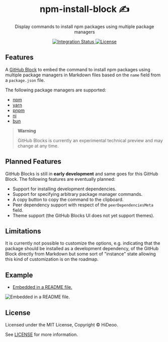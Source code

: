 <div align="center">
  <h1>npm-install-block ✍️</h1>
  <p>Display commands to install npm packages using multiple package managers</p>
</div>

<div align="center">
  <a href="https://github.com/HiDeoo/npm-install-block/actions/workflows/integration.yml">
    <img alt="Integration Status" src="https://github.com/HiDeoo/npm-install-block/actions/workflows/integration.yml/badge.svg" />
  </a>
  <a href="https://github.com/HiDeoo/npm-install-block/blob/main/LICENSE">
    <img alt="License" src="https://badgen.net/github/license/HiDeoo/npm-install-block" />
  </a>
  <br />
</div>

## Features

A [GitHub Block](https://blocks.githubnext.com) to embed the command to install npm packages using multiple package managers in Markdown files based on the `name` field from a `package.json` file.

The following package managers are supported:

- [npm](https://docs.npmjs.com/cli)
- [yarn](https://yarnpkg.com)
- [pnpm](https://pnpm.io)
- [ni](https://github.com/antfu/ni)
- [bun](https://bun.sh)

> **Warning**
>
> GitHub Blocks is currently an experimental technical preview and may change at any time.

## Planned Features

GitHub Blocks is still in **early development** and same goes for this GitHub Block. The following features are eventually planned:

- Support for installing development dependencies.
- Support for specifying arbitrary package manager commands.
- A copy button to copy the command to the clipboard.
- Peer dependency support with respect of the `peerDependenciesMeta` field.
- Theme support (the GitHub Blocks UI does not yet support themes).

## Limitations

It is currently not possible to customize the options, e.g. indicating that the package should be installed as a development dependency, of the GitHub Block directly from Markdown but some sort of "instance" state allowing this kind of customization is on the roadmap.

## Example

- [Embedded in a README file.](https://blocks.githubnext.com/HiDeoo/npm-install-block/blob/main/examples/README.md)

![Embedded in a README file.](https://user-images.githubusercontent.com/494699/220434780-86f4551d-2ccb-4b6f-b044-6d96dce09abb.png)

## License

Licensed under the MIT License, Copyright © HiDeoo.

See [LICENSE](https://github.com/HiDeoo/npm-install-block/blob/main/LICENSE) for more information.
